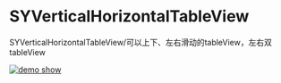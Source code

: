 # SYVerticalHorizontalTableView
SYVerticalHorizontalTableView/可以上下、左右滑动的tableView，左右双tableView

[![demo show](https://raw.githubusercontent.com/wiki/stonly916/SYVerticalHorizontalTableView/a11.png)](https://raw.githubusercontent.com/wiki/stonly916/SYVerticalHorizontalTableView/QQ20181031-150727-HD.mp4)
